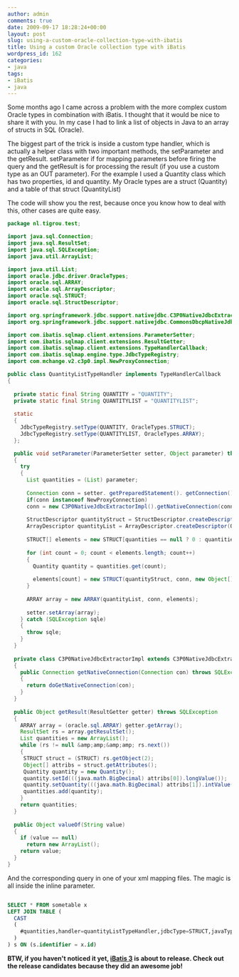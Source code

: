 ```yaml
---
author: admin
comments: true
date: 2009-09-17 18:28:24+00:00
layout: post
slug: using-a-custom-oracle-collection-type-with-ibatis
title: Using a custom Oracle collection type with iBatis
wordpress_id: 162
categories:
- java
tags:
- iBatis
- java
---
```


Some months ago I came across a problem with the more complex custom Oracle types in combination with iBatis. I thought that it would be nice to share it with you. In my case I had to link a list of objects in Java to an array of structs in SQL (Oracle). 

The biggest part of the trick is inside a custom type handler, which is actually a helper class with two important methods, the setParameter and the getResult. setParameter if for mapping parameters before firing the query and the getResult is for processing the result (if you use a custom type as an OUT parameter). For the example I used a Quantity class which has two properties, id and quantity. My Oracle types are a struct (Quantity) and a table of that struct (QuantityList)

The code will show you the rest, because once you know how to deal with this, other cases are quite easy.

``` java
package nl.tigrou.test;

import java.sql.Connection;
import java.sql.ResultSet;
import java.sql.SQLException;
import java.util.ArrayList;

import java.util.List;
import oracle.jdbc.driver.OracleTypes;
import oracle.sql.ARRAY;
import oracle.sql.ArrayDescriptor;
import oracle.sql.STRUCT;
import oracle.sql.StructDescriptor;

import org.springframework.jdbc.support.nativejdbc.C3P0NativeJdbcExtractor;
import org.springframework.jdbc.support.nativejdbc.CommonsDbcpNativeJdbcExtractor;

import com.ibatis.sqlmap.client.extensions.ParameterSetter;
import com.ibatis.sqlmap.client.extensions.ResultGetter;
import com.ibatis.sqlmap.client.extensions.TypeHandlerCallback;
import com.ibatis.sqlmap.engine.type.JdbcTypeRegistry;
import com.mchange.v2.c3p0.impl.NewProxyConnection;

public class QuantityListTypeHandler implements TypeHandlerCallback
{
  
  private static final String QUANTITY = "QUANTITY";
  private static final String QUANTITYLIST = "QUANTITYLIST";
  
  static
  {
    JdbcTypeRegistry.setType(QUANTITY, OracleTypes.STRUCT);
    JdbcTypeRegistry.setType(QUANTITYLIST, OracleTypes.ARRAY);
  };  

  public void setParameter(ParameterSetter setter, Object parameter) throws SQLException
  {
    try
    {
      List quantities = (List) parameter;
      
      Connection conn = setter. getPreparedStatement(). getConnection();
      if(conn instanceof NewProxyConnection)
      conn = new C3P0NativeJdbcExtractorImpl().getNativeConnection(conn);
      
      StructDescriptor quantityStruct = StructDescriptor.createDescriptor(QUANTITY, conn);
      ArrayDescriptor quantityList = ArrayDescriptor.createDescriptor(QUANTITYLIST, conn);
      
      STRUCT[] elements = new STRUCT[quantities == null ? 0 : quantities.size()];
      
      for (int count = 0; count < elements.length; count++)
      {
        Quantity quantity = quantities.get(count);
        
        elements[count] = new STRUCT(quantityStruct, conn, new Object[] { quantity.getId(), quantity.getQuantity() });
      }
      
      ARRAY array = new ARRAY(quantityList, conn, elements);
      
      setter.setArray(array);
    } catch (SQLException sqle)
    {
      throw sqle;
    }
  }
  
  private class C3P0NativeJdbcExtractorImpl extends C3P0NativeJdbcExtractor
  {
    public Connection getNativeConnection(Connection con) throws SQLException
    {
      return doGetNativeConnection(con);
    }
  }
  
  public Object getResult(ResultGetter getter) throws SQLException
  {
    ARRAY array = (oracle.sql.ARRAY) getter.getArray();
    ResultSet rs = array.getResultSet();
    List quantities = new ArrayList();
    while (rs != null &amp;amp;&amp;amp; rs.next())
    {
     STRUCT struct = (STRUCT) rs.getObject(2);
     Object[] attribs = struct.getAttributes();
     Quantity quantity = new Quantity();
     quantity.setId(((java.math.BigDecimal) attribs[0]).longValue());
     quantity.setQuantity(((java.math.BigDecimal) attribs[1]).intValue());
     quantities.add(quantity);
    }
    return quantities;
  }
  
  public Object valueOf(String value)
  {
    if (value == null)
      return new ArrayList();
    return value;
  }
}
```

And the corresponding query in one of your xml mapping files. The magic is all inside the inline parameter.

``` sql

SELECT * FROM sometable x
LEFT JOIN TABLE (
  CAST
  (
    #quantities,handler=quantityListTypeHandler,jdbcType=STRUCT,javaType=Quantity# AS QuantityList
  )
) s ON (s.identifier = x.id)
```

**BTW, if you haven't noticed it yet, [iBatis 3](http://ibatis.apache.org/) is about to release. Check out the release candidates because they did an awesome job!**


